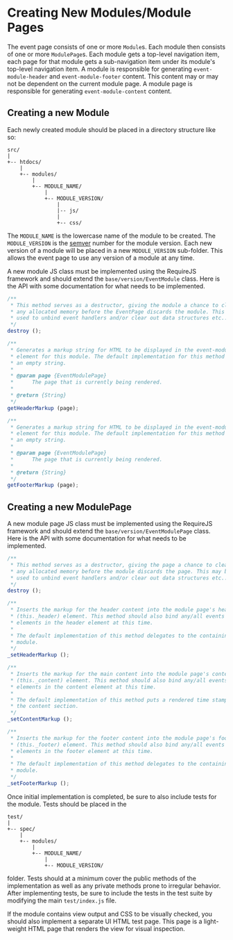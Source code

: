 # Creating New Modules/Module Pages

The event page consists of one or more `Module`s. Each module then consists of
one or more `ModulePage`s. Each module gets a top-level navigation item, each
page for that module gets a sub-navigation item under its module's top-level
navigation item. A module is responsible for generating `event-module-header`
and `event-module-footer` content. This content may or may not be dependent on
the current module page. A module page is responsible for generating
`event-module-content` content.

## Creating a new Module

Each newly created module should be placed in a directory structure like so: 

```
src/
|
+-- htdocs/
    |
    +-- modules/
        |
        +-- MODULE_NAME/
            |
            +-- MODULE_VERSION/
                |
                |-- js/
                |
                +-- css/
```

The `MODULE_NAME` is the lowercase name of the module to be created. The
`MODULE_VERSION` is the [semver](http://semver.org/) number for the module
version. Each new version of a module will be placed in a new `MODULE_VERSION`
sub-folder. This allows the event page to use any version of a module at any
time.

A new module JS class must be implemented using the RequireJS framework and
should extend the `base/version/EventModule` class. Here is the API with some
documentation for what needs to be implemented.

```javascript
/**
 * This method serves as a destructor, giving the module a chance to clean up
 * any allocated memory before the EventPage discards the module. This may be
 * used to unbind event handlers and/or clear out data structures etc...
 */
destroy ();

/**
 * Generates a markup string for HTML to be displayed in the event-module-header
 * element for this module. The default implementation for this method returns
 * an empty string.
 *
 * @param page {EventModulePage}
 *      The page that is currently being rendered.
 *
 * @return {String}
 */
getHeaderMarkup (page);

/**
 * Generates a markup string for HTML to be displayed in the event-module-footer
 * element for this module. The default implementation for this method returns
 * an empty string.
 *
 * @param page {EventModulePage}
 *      The page that is currently being rendered.
 *
 * @return {String}
 */
getFooterMarkup (page);
```

## Creating a new ModulePage

A new module page JS class must be implemented using the RequireJS framework and
should extend the `base/version/EventModulePage` class. Here is the API with
some documentation for what needs to be implemented.

```javascript
/**
 * This method serves as a destructor, giving the page a chance to clean up
 * any allocated memory before the module discards the page. This may be
 * used to unbind event handlers and/or clear out data structures etc...
 */
destroy ();

/**
 * Inserts the markup for the header content into the module page's header
 * (this._header) element. This method should also bind any/all events to 
 * elements in the header element at this time.
 *
 * The default implementation of this method delegates to the containing page's
 * module.
 */
_setHeaderMarkup ();

/**
 * Inserts the markup for the main content into the module page's content
 * (this._content) element. This method should also bind any/all events to 
 * elements in the content element at this time.
 *
 * The default implementation of this method puts a rendered time stamp into
 * the content section.
 */
_setContentMarkup ();

/**
 * Inserts the markup for the footer content into the module page's footer
 * (this._footer) element. This method should also bind any/all events to 
 * elements in the footer element at this time.
 *
 * The default implementation of this method delegates to the containing page's
 * module.
 */
_setFooterMarkup ();
```

Once initial implementation is completed, be sure to also include tests for the
module. Tests should be placed in the

```
test/
|
+-- spec/
    |
    +-- modules/
        |
        +-- MODULE_NAME/
            |
            +-- MODULE_VERSION/
```

folder. Tests should at a minimum cover the public methods of the implementation
as well as any private methods prone to irregular behavior. After implementing
tests, be sure to include the tests in the test suite by modifying the main
`test/index.js` file.

If the module contains view output and CSS to be visually checked, you should
also implement a separate UI HTML test page. This page is a light-weight HTML
page that renders the view for visual inspection.
